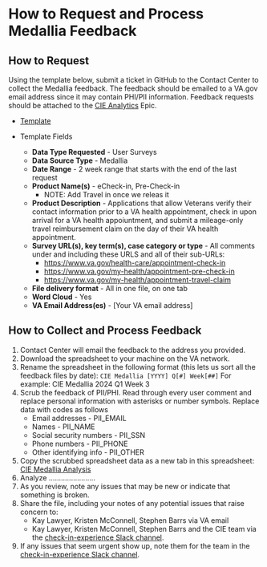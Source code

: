 # **How to Request and Process Medallia Feedback**

## How to Request

Using the template below, submit a ticket in GitHub to the Contact Center to collect the Medallia feedback. The feedback should be emailed to a VA.gov email address since it may contain PHI/PII information. Feedback requests should be attached to the [CIE Analytics](https://github.com/department-of-veterans-affairs/va.gov-team/issues/42190) Epic.

- [Template](https://github.com/department-of-veterans-affairs/va.gov-team/issues/new?assignees=Kimberley2019%2C+ATMiddleton%2C+newworld2616%2C+aubreyarcangel&labels=VSP-contact-center%2Ccc-data-request&projects=&template=qualitative-data-request.yml&title=Qualitative+Data+Request)

- Template Fields 
   - **Data Type Requested** - User Surveys
   - **Data Source Type** - Medallia
   - **Date Range** - 2 week range that starts with the end of the last request
   - **Product Name(s)** - eCheck-in, Pre-Check-in
       - NOTE: Add Travel in once we releas it
   - **Product Description** - Applications that allow Veterans verify their contact information prior to a VA health appointment, check in upon arrival for a VA health appoiuntment, and submit a mileage-only travel reimbursement claim on the day of their VA health appointment.
   - **Survey URL(s), key term(s), case category or type** - All comments under and including these URLS and all of their sub-URLs:
       - https://www.va.gov/health-care/appointment-check-in
       - https://www.va.gov/my-health/appointment-pre-check-in
       - https://www.va.gov/my-health/appointment-travel-claim
   - **File delivery format** - All in one file, on one tab
   - **Word Cloud** - Yes
   - **VA Email Address(es)** - [Your VA email address]

## How to Collect and Process Feedback

1. Contact Center will email the feedback to the address you provided.
2. Download the spreadsheet to your machine on the VA network. 
3. Rename the spreadsheet in the following format (this lets us sort all the feedback files by date):
   `CIE Medallia [YYYY] Q[#] Week[##]` 
   For example: CIE Medallia 2024 Q1 Week 3
4. Scrub the feedback of PII/PHI. Read through every user comment and replace personal information with asterisks or number symbols. Replace data with codes as follows
   - Email addresses - PII_EMAIL
   - Names - PII_NAME
   - Social security numbers - PII_SSN
   - Phone numbers - PII_PHONE
   - Other identifying info - PII_OTHER
5. Copy the scrubbed spreadsheet data as a new tab in this spreadsheet: [CIE Medallia Analysis](https://dsva.slack.com/files/U046DTUBACX/F06SEMUUF0E/approved_sample_questions.xlsx) 
6. Analyze .......................
7. As you review, note any issues that may be new or indicate that something is broken. 
9. Share the file, including your notes of any potential issues that raise concern to:
   - Kay Lawyer, Kristen McConnell, Stephen Barrs via VA email
   - Kay Lawyer, Kristen McConnell, Stephen Barrs and the CIE team via the [check-in-experience Slack channel](https://dsva.slack.com/archives/C022AC2STBM).
10. If any issues that seem urgent show up, note them for the team in the [check-in-experience Slack channel](https://dsva.slack.com/archives/C022AC2STBM).


